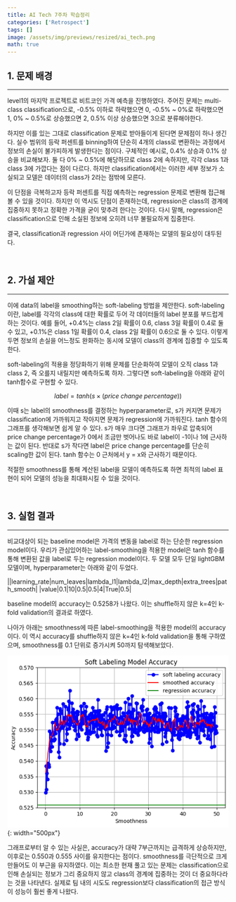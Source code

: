 ```yaml
---
title: AI Tech 7주차 학습정리
categories: ['Retrospect']
tags: []
image: /assets/img/previews/resized/ai_tech.png
math: true
---
```


## 1. 문제 배경
---

level1의 마지막 프로젝트로 비트코인 가격 예측을 진행하였다.
주어진 문제는 multi-class classification으로, -0.5% 이하로 하락했으면 0, -0.5% ~ 0%로 하락했으면 1, 0% ~ 0.5%로 상승했으면 2, 0.5% 이상 상승했으면 3으로 분류해야한다.

하지만 이를 있는 그대로 classification 문제로 받아들이게 된다면 문제점이 하나 생긴다.
실수 범위의 등락 퍼센트를 binning하여 단순히 4개의 class로 변환하는 과정에서 정보의 손실이 불가피하게 발생한다는 점이다.
구체적인 예시로, 0.4% 상승과 0.1% 상승을 비교해보자.
둘 다 0% ~ 0.5%에 해당하므로 class 2에 속하지만, 각각 class 1과 class 3에 가깝다는 점이 다르다.
하지만 classification에서는 이러한 세부 정보가 소실되고 모델은 데이터의 class가 2라는 점밖에 모른다.

이 단점을 극복하고자 등락 퍼센트를 직접 예측하는 regression 문제로 변환해 접근해볼 수 있을 것이다.
하지만 이 역시도 단점이 존재하는데, regression은 class의 경계에 집중하지 못하고 정확한 가격을 굳이 맞추려 한다는 것이다.
다시 말해, regression은 classification으로 인해 소실된 정보에 오히려 너무 불필요하게 집중한다.

결국, classification과 regression 사이 어딘가에 존재하는 모델의 필요성이 대두된다.

<br/>

## 2. 가설 제안
---

이에 data의 label을 smoothing하는 soft-labeling 방법을 제안한다.
soft-labeling이란, label를 각각의 class에 대한 확률로 두어 각 데이터들의 label 분포를 부드럽게 하는 것이다.
예를 들어, +0.4%는 class 2일 확률이 0.6, class 3일 확률이 0.4로 둘 수 있고, +0.1%은 class 1일 확률이 0.4, class 2일 확률이 0.6으로 둘 수 있다. 이렇게 두면 정보의 손실을 어느정도 완화하는 동시에 모델이 class의 경계에 집중할 수 있도록 한다.

soft-labeling의 적용을 정당화하기 위해 문제를 단순화하여 모델이 오직 class 1과 class 2, 즉 오를지 내릴지만 예측하도록 하자.
그렇다면 soft-labeling을 아래와 같이 tanh함수로 구현할 수 있다. 

$$
label = tanh(s \times (price\;change\;percentage))
$$

이때 s는 label의 smoothness를 결정하는 hyperparameter로, s가 커지면 문제가 classification에 가까워지고 작아지면 문제가 regression에 가까워진다. tanh 함수의 그래프를 생각해보면 쉽게 알 수 있다. s가 매우 크다면 그래프가 좌우로 압축되어 price change percentage가 0에서 조금만 벗어나도 바로 label이 -1이나 1에 근사하는 값이 된다. 반대로 s가 작다면 label은 price change percentage를 단순히 scaling한 값이 된다. tanh 함수는 0 근처에서 y = x와 근사하기 때문이다.

적절한 smoothness를 통해 계산된 label을 모델이 예측하도록 하면 최적의 label 표현이 되어 모델의 성능을 최대화시킬 수 있을 것이다.

<br/>

## 3. 실험 결과
---

비교대상이 되는 baseline model은 가격의 변동을 label로 하는 단순한 regression model이다.
우리가 관심있어하는 label-smoothing을 적용한 model은 tanh 함수를 통해 변환된 값을 label로 두는 regression model이다.
두 모델 모두 단일 lightGBM 모델이며, hyperparameter는 아래와 같이 두었다.

||learning_rate|num_leaves|lambda_l1|lambda_l2|max_depth|extra_trees|path_smooth|
|value|0.1|10|0.5|0.5|4|True|0.5|

baseline model의 accuracy는 0.5258가 나왔다.
이는 shuffle하지 않은 k=4인 k-fold validation의 결과로 하였다.

나아가 아래는 smoothness에 따른 label-smoothing을 적용한 model의 accuracy이다.
이 역시 accuracy를 shuffle하지 않은 k=4인 k-fold validation을 통해 구하였으며, smoothness를 0.1 단위로 증가시켜 50까지 탐색해보았다.

![accuracy_graph](/assets/img/contents/week-7/accuracy_graph.png){: width="500px"}

그래프로부터 알 수 있는 사실은, accuracy가 대략 7부근까지는 급격하게 상승하지만, 이후로는 0.550과 0.555 사이를 유지한다는 점이다.
smoothness를 극단적으로 크게 만들어도 이 부근을 유지하였다.
이는 최소한 현재 풀고 있는 문제는 classification으로 인해 손실되는 정보가 그리 중요하지 않고 class의 경계에 집중하는 것이 더 중요하다라는 것을 나타낸다. 실제로 팀 내의 시도도 regression보다 classification의 접근 방식이 성능이 훨씬 좋게 나왔다.


